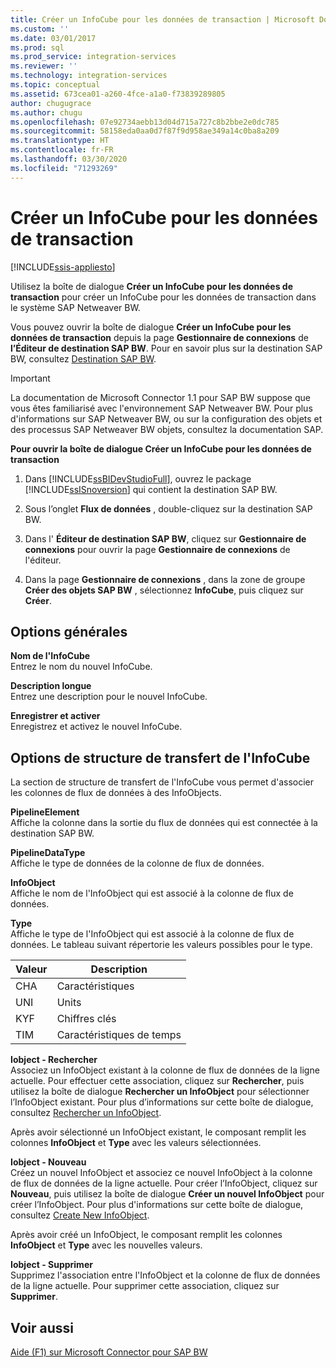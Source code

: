 ```yaml
---
title: Créer un InfoCube pour les données de transaction | Microsoft Docs
ms.custom: ''
ms.date: 03/01/2017
ms.prod: sql
ms.prod_service: integration-services
ms.reviewer: ''
ms.technology: integration-services
ms.topic: conceptual
ms.assetid: 673cea01-a260-4fce-a1a0-f73839289805
author: chugugrace
ms.author: chugu
ms.openlocfilehash: 07e92734aebb13d04d715a727c8b2bbe2e0dc785
ms.sourcegitcommit: 58158eda0aa0d7f87f9d958ae349a14c0ba8a209
ms.translationtype: HT
ms.contentlocale: fr-FR
ms.lasthandoff: 03/30/2020
ms.locfileid: "71293269"
---
```

# <a name="create-infocube-for-transaction-data"></a>Créer un InfoCube pour les données de transaction

[!INCLUDE[ssis-appliesto](../../includes/ssis-appliesto-ssvrpluslinux-asdb-asdw-xxx.md)]


  Utilisez la boîte de dialogue **Créer un InfoCube pour les données de transaction** pour créer un InfoCube pour les données de transaction dans le système SAP Netweaver BW.  
  
 Vous pouvez ouvrir la boîte de dialogue **Créer un InfoCube pour les données de transaction** depuis la page **Gestionnaire de connexions** de **l’Éditeur de destination SAP BW**. Pour en savoir plus sur la destination SAP BW, consultez [Destination SAP BW](../../integration-services/data-flow/sap-bw-destination.md).  
  
> [!IMPORTANT]  
>  La documentation de Microsoft Connector 1.1 pour SAP BW suppose que vous êtes familiarisé avec l'environnement SAP Netweaver BW. Pour plus d'informations sur SAP Netweaver BW, ou sur la configuration des objets et des processus SAP Netweaver BW objets, consultez la documentation SAP.  
  
 **Pour ouvrir la boîte de dialogue Créer un InfoCube pour les données de transaction**  
  
1.  Dans [!INCLUDE[ssBIDevStudioFull](../../includes/ssbidevstudiofull-md.md)], ouvrez le package [!INCLUDE[ssISnoversion](../../includes/ssisnoversion-md.md)] qui contient la destination SAP BW.  
  
2.  Sous l’onglet **Flux de données** , double-cliquez sur la destination SAP BW.  
  
3.  Dans l' **Éditeur de destination SAP BW**, cliquez sur **Gestionnaire de connexions** pour ouvrir la page **Gestionnaire de connexions** de l'éditeur.  
  
4.  Dans la page **Gestionnaire de connexions** , dans la zone de groupe **Créer des objets SAP BW** , sélectionnez **InfoCube**, puis cliquez sur **Créer**.  
  
## <a name="general-options"></a>Options générales  
 **Nom de l'InfoCube**  
 Entrez le nom du nouvel InfoCube.  
  
 **Description longue**  
 Entrez une description pour le nouvel InfoCube.  
  
 **Enregistrer et activer**  
 Enregistrez et activez le nouvel InfoCube.  
  
## <a name="infocube-transfer-structure-options"></a>Options de structure de transfert de l'InfoCube  
 La section de structure de transfert de l'InfoCube vous permet d'associer les colonnes de flux de données à des InfoObjects.  
  
 **PipelineElement**  
 Affiche la colonne dans la sortie du flux de données qui est connectée à la destination SAP BW.  
  
 **PipelineDataType**  
 Affiche le type de données de la colonne de flux de données.  
  
 **InfoObject**  
 Affiche le nom de l'InfoObject qui est associé à la colonne de flux de données.  
  
 **Type**  
 Affiche le type de l'InfoObject qui est associé à la colonne de flux de données. Le tableau suivant répertorie les valeurs possibles pour le type.  
  
|Valeur|Description|  
|-----------|-----------------|  
|CHA|Caractéristiques|  
|UNI|Units|  
|KYF|Chiffres clés|  
|TIM|Caractéristiques de temps|  
  
 **Iobject - Rechercher**  
 Associez un InfoObject existant à la colonne de flux de données de la ligne actuelle. Pour effectuer cette association, cliquez sur **Rechercher**, puis utilisez la boîte de dialogue **Rechercher un InfoObject** pour sélectionner l’InfoObject existant. Pour plus d’informations sur cette boîte de dialogue, consultez [Rechercher un InfoObject](../../integration-services/data-flow/look-up-infoobject.md).  
  
 Après avoir sélectionné un InfoObject existant, le composant remplit les colonnes **InfoObject** et **Type** avec les valeurs sélectionnées.  
  
 **Iobject - Nouveau**  
 Créez un nouvel InfoObject et associez ce nouvel InfoObject à la colonne de flux de données de la ligne actuelle. Pour créer l’InfoObject, cliquez sur **Nouveau**, puis utilisez la boîte de dialogue **Créer un nouvel InfoObject** pour créer l’InfoObject. Pour plus d'informations sur cette boîte de dialogue, consultez [Create New InfoObject](../../integration-services/data-flow/create-new-infoobject.md).  
  
 Après avoir créé un InfoObject, le composant remplit les colonnes **InfoObject** et **Type** avec les nouvelles valeurs.  
  
 **Iobject - Supprimer**  
 Supprimez l'association entre l'InfoObject et la colonne de flux de données de la ligne actuelle. Pour supprimer cette association, cliquez sur **Supprimer**.  
  
## <a name="see-also"></a>Voir aussi  
 [Aide (F1) sur Microsoft Connector pour SAP BW](../../integration-services/microsoft-connector-for-sap-bw-f1-help.md)  
  
  
